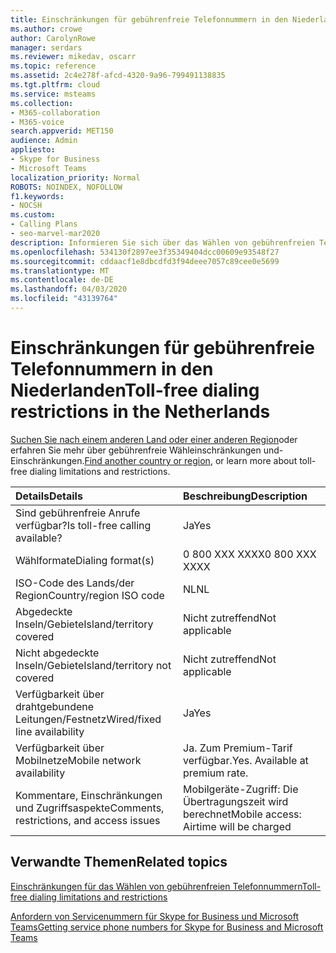 ```yaml
---
title: Einschränkungen für gebührenfreie Telefonnummern in den Niederlanden
ms.author: crowe
author: CarolynRowe
manager: serdars
ms.reviewer: mikedav, oscarr
ms.topic: reference
ms.assetid: 2c4e278f-afcd-4320-9a96-799491138835
ms.tgt.pltfrm: cloud
ms.service: msteams
ms.collection:
- M365-collaboration
- M365-voice
search.appverid: MET150
audience: Admin
appliesto:
- Skype for Business
- Microsoft Teams
localization_priority: Normal
ROBOTS: NOINDEX, NOFOLLOW
f1.keywords:
- NOCSH
ms.custom:
- Calling Plans
- seo-marvel-mar2020
description: Informieren Sie sich über das Wählen von gebührenfreien Telefonnummern in den Niederlanden, einschließlich Verfügbarkeit, kabelgebundener/Festnetzanschluss und Verfügbarkeit von Mobilnetzen sowie Einschränkungen.
ms.openlocfilehash: 534130f2897ee3f35349404dcc00609e93548f27
ms.sourcegitcommit: cddaacf1e8dbcdfd3f94deee7057c89cee0e5699
ms.translationtype: MT
ms.contentlocale: de-DE
ms.lasthandoff: 04/03/2020
ms.locfileid: "43139764"
---
```

# <a name="toll-free-dialing-restrictions-in-the-netherlands"></a><span data-ttu-id="7103e-103">Einschränkungen für gebührenfreie Telefonnummern in den Niederlanden</span><span class="sxs-lookup"><span data-stu-id="7103e-103">Toll-free dialing restrictions in the Netherlands</span></span>

<span data-ttu-id="7103e-104">[Suchen Sie nach einem anderen Land oder einer anderen Region](../toll-free-dialing-limitations-and-restrictions.md)oder erfahren Sie mehr über gebührenfreie Wähleinschränkungen und-Einschränkungen.</span><span class="sxs-lookup"><span data-stu-id="7103e-104">[Find another country or region](../toll-free-dialing-limitations-and-restrictions.md), or learn more about toll-free dialing limitations and restrictions.</span></span>


|<span data-ttu-id="7103e-105">**Details**</span><span class="sxs-lookup"><span data-stu-id="7103e-105">**Details**</span></span>|<span data-ttu-id="7103e-106">**Beschreibung**</span><span class="sxs-lookup"><span data-stu-id="7103e-106">**Description**</span></span>|
|:-----|:-----|
|<span data-ttu-id="7103e-107">Sind gebührenfreie Anrufe verfügbar?</span><span class="sxs-lookup"><span data-stu-id="7103e-107">Is toll-free calling available?</span></span>  <br/> |<span data-ttu-id="7103e-108">Ja</span><span class="sxs-lookup"><span data-stu-id="7103e-108">Yes</span></span>  <br/> |
|<span data-ttu-id="7103e-109">Wählformate</span><span class="sxs-lookup"><span data-stu-id="7103e-109">Dialing format(s)</span></span>  <br/> |<span data-ttu-id="7103e-110">0 800 XXX XXXX</span><span class="sxs-lookup"><span data-stu-id="7103e-110">0 800 XXX XXXX</span></span>  <br/> |
|<span data-ttu-id="7103e-111">ISO-Code des Lands/der Region</span><span class="sxs-lookup"><span data-stu-id="7103e-111">Country/region ISO code</span></span>  <br/> |<span data-ttu-id="7103e-112">NL</span><span class="sxs-lookup"><span data-stu-id="7103e-112">NL</span></span>  <br/> |
|<span data-ttu-id="7103e-113">Abgedeckte Inseln/Gebiete</span><span class="sxs-lookup"><span data-stu-id="7103e-113">Island/territory covered</span></span>  <br/> |<span data-ttu-id="7103e-114">Nicht zutreffend</span><span class="sxs-lookup"><span data-stu-id="7103e-114">Not applicable</span></span>  <br/> |
|<span data-ttu-id="7103e-115">Nicht abgedeckte Inseln/Gebiete</span><span class="sxs-lookup"><span data-stu-id="7103e-115">Island/territory not covered</span></span>  <br/> |<span data-ttu-id="7103e-116">Nicht zutreffend</span><span class="sxs-lookup"><span data-stu-id="7103e-116">Not applicable</span></span>  <br/> |
|<span data-ttu-id="7103e-117">Verfügbarkeit über drahtgebundene Leitungen/Festnetz</span><span class="sxs-lookup"><span data-stu-id="7103e-117">Wired/fixed line availability</span></span>  <br/> |<span data-ttu-id="7103e-118">Ja</span><span class="sxs-lookup"><span data-stu-id="7103e-118">Yes</span></span>  <br/> |
|<span data-ttu-id="7103e-119">Verfügbarkeit über Mobilnetze</span><span class="sxs-lookup"><span data-stu-id="7103e-119">Mobile network availability</span></span>  <br/> | <span data-ttu-id="7103e-p101">Ja. Zum Premium-Tarif verfügbar.</span><span class="sxs-lookup"><span data-stu-id="7103e-p101">Yes. Available at premium rate.</span></span> <br/> |
|<span data-ttu-id="7103e-122">Kommentare, Einschränkungen und Zugriffsaspekte</span><span class="sxs-lookup"><span data-stu-id="7103e-122">Comments, restrictions, and access issues</span></span>  <br/> | <span data-ttu-id="7103e-123">Mobilgeräte-Zugriff: Die Übertragungszeit wird berechnet</span><span class="sxs-lookup"><span data-stu-id="7103e-123">Mobile access: Airtime will be charged</span></span> <br/> |
   
## <a name="related-topics"></a><span data-ttu-id="7103e-124">Verwandte Themen</span><span class="sxs-lookup"><span data-stu-id="7103e-124">Related topics</span></span>

[<span data-ttu-id="7103e-125">Einschränkungen für das Wählen von gebührenfreien Telefonnummern</span><span class="sxs-lookup"><span data-stu-id="7103e-125">Toll-free dialing limitations and restrictions</span></span>](../toll-free-dialing-limitations-and-restrictions.md)

[<span data-ttu-id="7103e-126">Anfordern von Servicenummern für Skype for Business und Microsoft Teams</span><span class="sxs-lookup"><span data-stu-id="7103e-126">Getting service phone numbers for Skype for Business and Microsoft Teams</span></span>](/microsoftteams/getting-service-phone-numbers)

  
 
